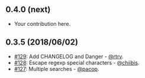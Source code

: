 ## 0.4.0 (next)

* Your contribution here.

## 0.3.5 (2018/06/02)

* [#129](https://github.com/mongoid/mongoid_search/pull/128): Add CHANGELOG and Danger - [@rtrv](https://github.com/rtrv).
* [#128](https://github.com/mongoid/mongoid_search/pull/128): Escape regexp special characters - [@chiibis](https://github.com/chiibis).
* [#127](https://github.com/mongoid/mongoid_search/pull/127): Multiple searches - [@pacop](https://github.com/pacop).
